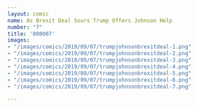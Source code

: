 ```yaml
---
layout: comic
name: As Brexit Deal Sours Trump Offers Johnson Help
number: "7"
title: '000007'
images:
- "/images/comics/2019/09/07/trumpjohnsonbrexitdeal-1.png"
- "/images/comics/2019/09/07/trumpjohnsonbrexitdeal-2.png"
- "/images/comics/2019/09/07/trumpjohnsonbrexitdeal-3.png"
- "/images/comics/2019/09/07/trumpjohnsonbrexitdeal-4.png"
- "/images/comics/2019/09/07/trumpjohnsonbrexitdeal-5.png"
- "/images/comics/2019/09/07/trumpjohnsonbrexitdeal-6.png"
- "/images/comics/2019/09/07/trumpjohnsonbrexitdeal-7.png"

---
```

